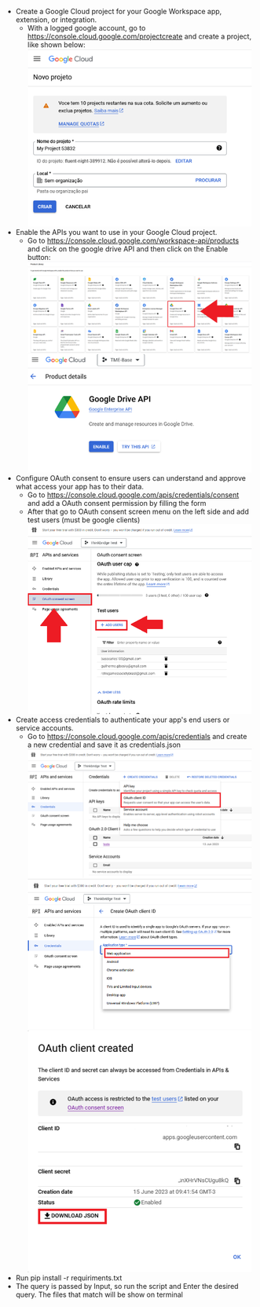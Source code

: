 - Create a Google Cloud project for your Google Workspace app, extension, or integration.
    - With a logged google account, go to https://console.cloud.google.com/projectcreate and create a project, like shown below:
    ![Alt text](./readme_images/google_create_project.png "Create Project")
- Enable the APIs you want to use in your Google Cloud project.
    - Go to https://console.cloud.google.com/workspace-api/products and click on the google drive API and then click on the Enable button:
    ![Alt text](./readme_images/dgrive_api_card.png "Google Drive Api Card")
    ![Alt text](./readme_images/enable_api.png "Enable Button")
- Configure OAuth consent to ensure users can understand and approve what access your app has to their data.
    - Go to https://console.cloud.google.com/apis/credentials/consent and add a OAuth consent permission by filling the form
    - After that go to OAuth consent screen menu on the left side and add test users (must be google clients)
    ![Alt text](./readme_images/Oauth%20consent%20-%20Test%20Users.png "Adding test clients")
- Create access credentials to authenticate your app's end users or service accounts.
    - Go to https://console.cloud.google.com/apis/credentials and create a new credential and save it as credentials.json
    ![Alt text](./readme_images/add%20credential.png "Add Credential")
    ![Alt text](./readme_images/add%20credential%20-%20web.png "Choose Web Application")
    ![Alt text](./readme_images/add%20credential%20-%20download.png "Download Credentials")
- Run pip install -r requiriments.txt
- The query is passed by Input, so run the script and Enter the desired query. The files that match will be show on terminal